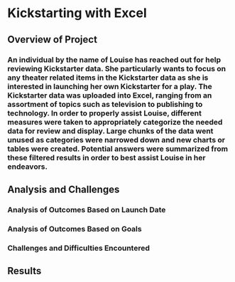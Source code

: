 # Kickstarting with Excel
## Overview of Project
###   An individual by the name of Louise has reached out for help reviewing Kickstarter data. She particularly wants to focus on any theater related items in the Kickstarter data as she is interested in launching her own Kickstarter for a play. The Kickstarter data was uploaded into Excel, ranging from an assortment of topics such as television to publishing to technology. In order to properly assist Louise, different measures were taken to appropriately categorize the needed data for review and display. Large chunks of the data went unused as categories were narrowed down and new charts or tables were created. Potential answers were summarized from these filtered results in order to best assist Louise in her endeavors. 
## Analysis and Challenges
### Analysis of Outcomes Based on Launch Date
### Analysis of Outcomes Based on Goals
### Challenges and Difficulties Encountered
## Results
